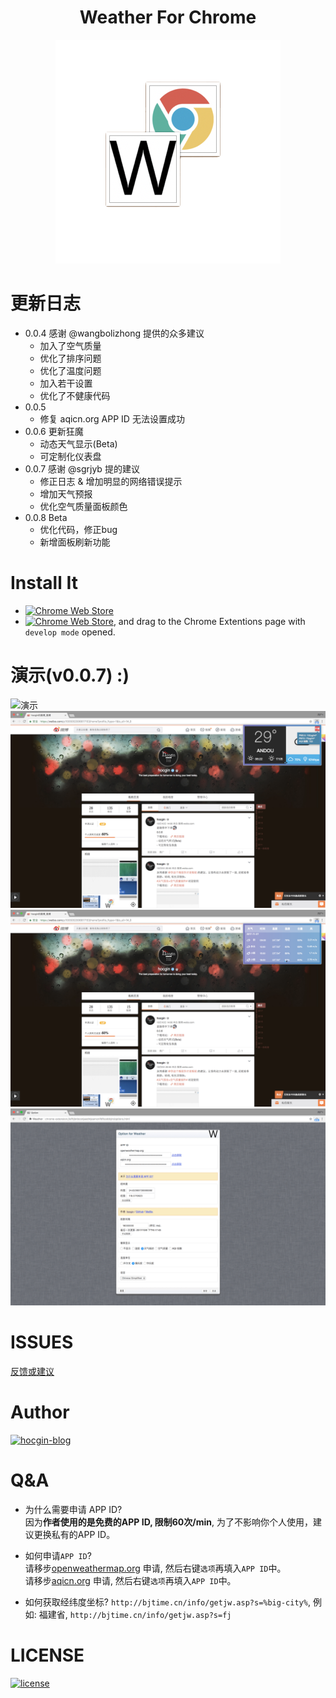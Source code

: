 <h1 align="center">Weather For Chrome</h1>
<p align="center"><img src="screenshots/weather-chrome.png"/></p>

# 更新日志
- 0.0.4 感谢 @wangbolizhong 提供的众多建议
    - 加入了空气质量
    - 优化了排序问题
    - 优化了温度问题
    - 加入若干设置
    - 优化了不健康代码
- 0.0.5 
    - 修复 aqicn.org APP ID 无法设置成功
- 0.0.6 更新狂魔
    - 动态天气显示(Beta)
    - 可定制化仪表盘 
- 0.0.7 感谢 @sgrjyb 提的建议
    - 修正日志 & 增加明显的网络错误提示
    - 增加天气预报
    - 优化空气质量面板颜色
- 0.0.8 Beta
    - 优化代码，修正bug
    - 新增面板刷新功能
    

# Install It
- [![Chrome Web Store](https://img.shields.io/badge/Chrome%20Web%20Store-v0.0.7-brightgreen.svg)](https://chrome.google.com/webstore/detail/weather/ibieofighcnndjcjchdahdiacjpmkhgf)
- [![Chrome Web Store](https://img.shields.io/badge/Dowloads-561%20KB-brightgreen.svg)](build/WearthForChrome.crx), and drag to the Chrome Extentions page with `develop mode` opened.

# 演示(v0.0.7) :)
![演示](screenshots/0-0-7.gif)
![演示1](screenshots/71.png)
![演示1](screenshots/72.png)
![演示2](screenshots/option.png)

# ISSUES
[反馈或建议](https://github.com/hocgin/WeatherForChrome/issues/new)

# Author
[![hocgin-blog](https://img.shields.io/badge/hocgin-blog-blue.svg)](http://hocg.in)

# Q&A
- 为什么需要申请 APP ID?  
因为**作者使用的是免费的APP ID, 限制60次/min**, 为了不影响你个人使用，建议更换私有的APP ID。

- 如何申请`APP ID`?  
请移步[openweathermap.org](https://home.openweathermap.org/api_keys) 申请, 然后右键`选项`再填入`APP ID`中。    
请移步[aqicn.org](http://aqicn.org/data-platform/token/#/) 申请, 然后右键`选项`再填入`APP ID`中。

- 如何获取经纬度坐标?
`http://bjtime.cn/info/getjw.asp?s=%big-city%`, 
例如: 福建省, `http://bjtime.cn/info/getjw.asp?s=fj`

# LICENSE
[![license](https://img.shields.io/github/license/mashape/apistatus.svg?style=flat-square)](/LICENSE)
